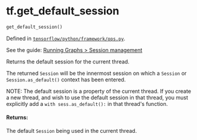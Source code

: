 <div itemscope itemtype="http://developers.google.com/ReferenceObject">
<meta itemprop="name" content="tf.get_default_session" />
</div>

# tf.get_default_session

``` python
get_default_session()
```



Defined in [`tensorflow/python/framework/ops.py`](https://www.tensorflow.org/code/tensorflow/python/framework/ops.py).

See the guide: [Running Graphs > Session management](../../../api_guides/python/client.md#Session_management)

Returns the default session for the current thread.

The returned `Session` will be the innermost session on which a
`Session` or `Session.as_default()` context has been entered.

NOTE: The default session is a property of the current thread. If you
create a new thread, and wish to use the default session in that
thread, you must explicitly add a `with sess.as_default():` in that
thread's function.

#### Returns:

  The default `Session` being used in the current thread.